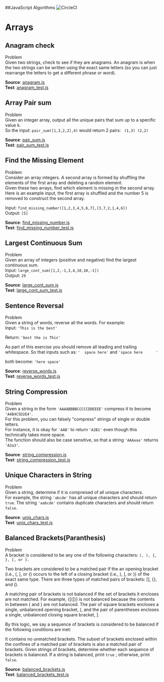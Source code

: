 ##JavaScript Algorithms
![CircleCI](https://circleci.com/gh/rstormsf/es6-algos.svg?style=svg&circle-token=9bba501f11f0b4b9edf8291035ec54321d6ab21c)
# Arrays
## Anagram check
  Problem  
  Given two strings, check to see if they are anagrams. An anagram is when the two strings can be written using the exact same letters (so you can just rearrange the letters to get a different phrase or word).

  **Source**: [anagram.js](src/anagram.js)  
  **Test**: [anagram_test.js](test/anagram_test.js)

## Array Pair sum

  Problem  
  Given an integer array, output all the unique pairs that sum up to a specific value k.  
  So the input:
  `pair_sum([1,3,2,2],4)`
  would return 2 pairs:
  `
 (1,3)
 (2,2)`

**Source**: [pair_sum.js](src/pair_sum.js)  
**Test**: [pair_sum_test.js](test/pair_sum_test.js)


## Find the Missing Element
Problem  
Consider an array integers. A second array is formed by shuffling the elements of the first array and deleting a random element.  
Given these two arrays, find which element is missing in the second array.  
Here is an example input, the first array is shuffled and the number 5 is removed to construct the second array.  

Input:
`find_missing_number([1,2,3,4,5,6,7],[3,7,2,1,4,6])`  
Output:
`[5]`

**Source**: [find_missing_number.js](src/find_missing_number.js)  
**Test**: [find_missing_number_test.js](test/find_missing_number_test.js)


## Largest Continuous Sum
Problem  
Given an array of integers (positive and negative) find the largest continuous sum.  
Input:
`large_cont_sum([1,2,-1,3,4,10,10,-1])`  
Output:
`29`

**Source**: [large_cont_sum.js](src/large_cont_sum.js)  
**Test**: [large_cont_sum_test.js](test/large_cont_sum_test.js)



## Sentence Reversal
Problem  
Given a string of words, reverse all the words. For example:  
Input:
`'This is the best'`

Return:
`'best the is This'`

As part of this exercise you should remove all leading and trailing whitespace. So that inputs such as:
`'  space here'`  and `'space here      '`

both become:
`'here space'`

**Source**: [reverse_words.js](src/reverse_words.js)  
**Test**: [reverse_words_test.js](test/reverse_words_test.js)



## String Compression
Problem  
Given a string in the form `'AAAABBBBCCCCCDDEEEE'` compress it to become `'A4B4C5D2E4'`.  
For this problem, you can falsely "compress" strings of single or double letters.   
For instance, it is okay for `'AAB'` to return `'A2B1'` even though this technically takes more space.  
The function should also be case sensitive, so that a string `'AAAaaa'` returns `'A3a3'`.

**Source**: [string_compression.js](src/string_compression.js)  
**Test**: [string_compression_test.js](test/string_compression_test.js)



## Unique Characters in String
Problem  
Given a string, determine if it is compreised of all unique characters.  
For example, the string `'abcde'` has all unique characters and should return `true`. The string `'aabcde'` contains duplicate characters and should return `false`.

**Source**: [uniq_chars.js](src/uniq_chars.js)  
**Test**: [uniq_chars_test.js](test/uniq_chars_test.js)

## Balanced Brackets(Paranthesis)
Problem  
A bracket is considered to be any one of the following characters: `(, ), {, }, [, or ].`

Two brackets are considered to be a matched pair if the an opening bracket (i.e., (, [, or {) occurs to the left of a closing bracket (i.e., ), ], or }) of the exact same type. There are three types of matched pairs of brackets: [], {}, and ().

A matching pair of brackets is not balanced if the set of brackets it encloses are not matched. For example, {[(])} is not balanced because the contents in between { and } are not balanced. The pair of square brackets encloses a single, unbalanced opening bracket, (, and the pair of parentheses encloses a single, unbalanced closing square bracket, ].

By this logic, we say a sequence of brackets is considered to be balanced if the following conditions are met:

It contains no unmatched brackets.
The subset of brackets enclosed within the confines of a matched pair of brackets is also a matched pair of brackets.
Given  strings of brackets, determine whether each sequence of brackets is balanced. If a string is balanced, print `true` ; otherwise, print `false`.


**Source**: [balanced_brackets.js](src/balanced_brackets.js)  
**Test**: [balanced_brackets_test.js](test/balanced_brackets_test.js)
